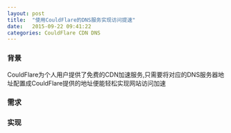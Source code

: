 ```yaml
---
layout: post
title:  "使用CouldFlare的DNS服务实现访问提速"
date:   2015-09-22 09:41:22
categories: CouldFlare CDN DNS
---
```


### 背景
CouldFlare为个人用户提供了免费的CDN加速服务,只需要将对应的DNS服务器地址配置成CouldFlare提供的地址便能轻松实现网站访问加速

### 需求

### 实现
